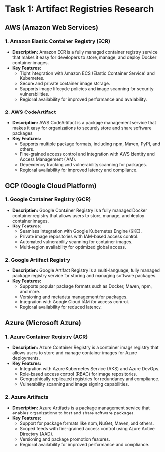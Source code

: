 # Task 1: Artifact Registries Research

## AWS (Amazon Web Services)
### 1. Amazon Elastic Container Registry (ECR)
- **Description:** Amazon ECR is a fully managed container registry service that makes it easy for developers to store, manage, and deploy Docker container images.
- **Key Features:**
    - Tight integration with Amazon ECS (Elastic Container Service) and Kubernetes.
    - Secure and private container image storage.
    - Supports image lifecycle policies and image scanning for security vulnerabilities.
    - Regional availability for improved performance and availability.
### 2. AWS CodeArtifact
- **Description:** AWS CodeArtifact is a package management service that makes it easy for organizations to securely store and share software packages.
- **Key Features:**
    - Supports multiple package formats, including npm, Maven, PyPI, and others.
    - Fine-grained access control and integration with AWS Identity and Access Management (IAM).
    - Dependency tracking and vulnerability scanning for packages.
    - Regional availability for improved latency and compliance.

## GCP (Google Cloud Platform)
### 1. Google Container Registry (GCR)
- **Description:** Google Container Registry is a fully managed Docker container registry that allows users to store, manage, and deploy container images.
- **Key Features:**
    - Seamless integration with Google Kubernetes Engine (GKE).
    - Private image repositories with IAM-based access control.
    - Automated vulnerability scanning for container images.
    - Multi-region availability for optimized global access.
### 2. Google Artifact Registry
- **Description:** Google Artifact Registry is a multi-language, fully managed package registry service for storing and managing software packages.
- **Key Features:**
    - Supports popular package formats such as Docker, Maven, npm, and more.
    - Versioning and metadata management for packages.
    - Integration with Google Cloud IAM for access control.
    - Regional availability for reduced latency.

## Azure (Microsoft Azure)
### 1. Azure Container Registry (ACR)
- **Description:** Azure Container Registry is a container image registry that allows users to store and manage container images for Azure deployments.
- **Key Features:**
    - Integration with Azure Kubernetes Service (AKS) and Azure DevOps.
    - Role-based access control (RBAC) for image repositories.
    - Geographically replicated registries for redundancy and compliance.
    - Vulnerability scanning and image signing capabilities.
### 2. Azure Artifacts
- **Description:** Azure Artifacts is a package management service that enables organizations to host and share software packages.
- **Key Features:**
    - Support for package formats like npm, NuGet, Maven, and others.
    - Scoped feeds with fine-grained access control using Azure Active Directory (AAD).
    - Versioning and package promotion features.
    - Regional availability for improved performance and compliance.
